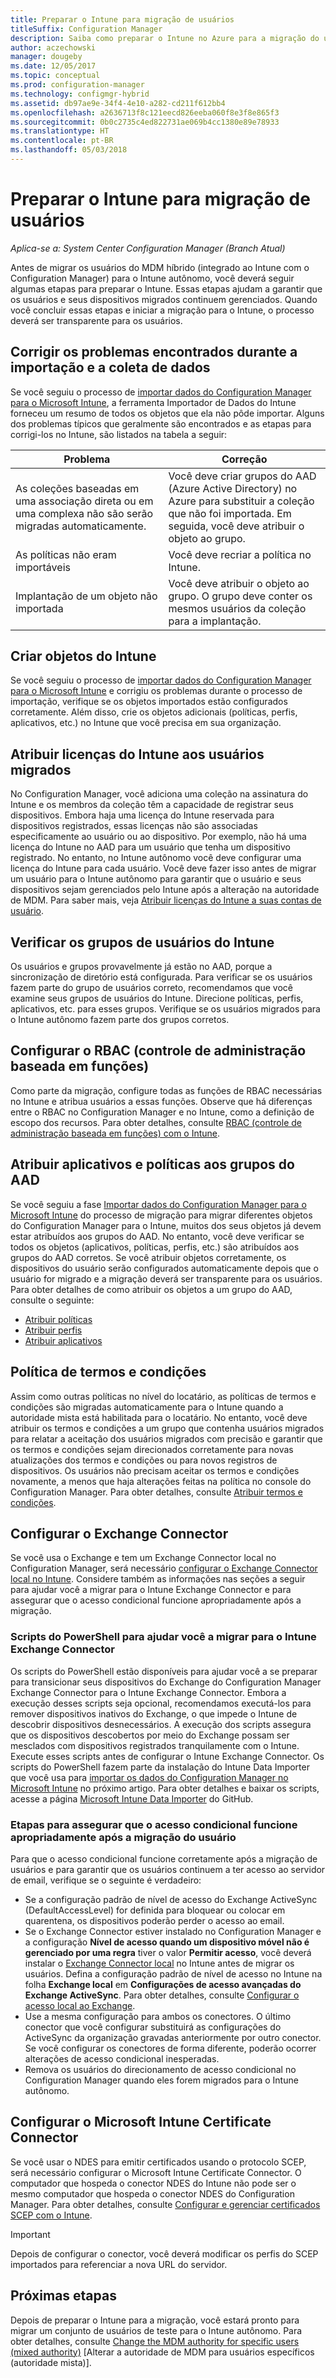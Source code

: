 ```yaml
---
title: Preparar o Intune para migração de usuários
titleSuffix: Configuration Manager
description: Saiba como preparar o Intune no Azure para a migração do usuário do híbrida MDM.
author: aczechowski
manager: dougeby
ms.date: 12/05/2017
ms.topic: conceptual
ms.prod: configuration-manager
ms.technology: configmgr-hybrid
ms.assetid: db97ae9e-34f4-4e10-a282-cd211f612bb4
ms.openlocfilehash: a2636713f8c121eecd826eeba060f8e3f8e865f3
ms.sourcegitcommit: 0b0c2735c4ed822731ae069b4cc1380e89e78933
ms.translationtype: HT
ms.contentlocale: pt-BR
ms.lasthandoff: 05/03/2018
---
```

# <a name="prepare-intune-for-user-migration"></a>Preparar o Intune para migração de usuários 

*Aplica-se a: System Center Configuration Manager (Branch Atual)*    

Antes de migrar os usuários do MDM híbrido (integrado ao Intune com o Configuration Manager) para o Intune autônomo, você deverá seguir algumas etapas para preparar o Intune. Essas etapas ajudam a garantir que os usuários e seus dispositivos migrados continuem gerenciados. Quando você concluir essas etapas e iniciar a migração para o Intune, o processo deverá ser transparente para os usuários.  

## <a name="fix-issues-found-during-data-collection-and-import"></a>Corrigir os problemas encontrados durante a importação e a coleta de dados
Se você seguiu o processo de [importar dados do Configuration Manager para o Microsoft Intune](migrate-import-data.md), a ferramenta Importador de Dados do Intune forneceu um resumo de todos os objetos que ela não pôde importar. Alguns dos problemas típicos que geralmente são encontrados e as etapas para corrigi-los no Intune, são listados na tabela a seguir: 

|Problema  |Correção  |
|---------|---------|
|As coleções baseadas em uma associação direta ou em uma complexa não são serão migradas automaticamente.|Você deve criar grupos do AAD (Azure Active Directory) no Azure para substituir a coleção que não foi importada. Em seguida, você deve atribuir o objeto ao grupo.|
|As políticas não eram importáveis |Você deve recriar a política no Intune.|
|Implantação de um objeto não importada|Você deve atribuir o objeto ao grupo. O grupo deve conter os mesmos usuários da coleção para a implantação.|

## <a name="create-intune-objects"></a>Criar objetos do Intune 
Se você seguiu o processo de [importar dados do Configuration Manager para o Microsoft Intune](migrate-import-data.md) e corrigiu os problemas durante o processo de importação, verifique se os objetos importados estão configurados corretamente. Além disso, crie os objetos adicionais (políticas, perfis, aplicativos, etc.) no Intune que você precisa em sua organização. 

## <a name="assign-intune-licenses-to-migrated-users"></a>Atribuir licenças do Intune aos usuários migrados
No Configuration Manager, você adiciona uma coleção na assinatura do Intune e os membros da coleção têm a capacidade de registrar seus dispositivos. Embora haja uma licença do Intune reservada para dispositivos registrados, essas licenças não são associadas especificamente ao usuário ou ao dispositivo. Por exemplo, não há uma licença do Intune no AAD para um usuário que tenha um dispositivo registrado. No entanto, no Intune autônomo você deve configurar uma licença do Intune para cada usuário. Você deve fazer isso antes de migrar um usuário para o Intune autônomo para garantir que o usuário e seus dispositivos sejam gerenciados pelo Intune após a alteração na autoridade de MDM. Para saber mais, veja [Atribuir licenças do Intune a suas contas de usuário](https://docs.microsoft.com/intune/licenses-assign). 

## <a name="verify-intune-user-groups"></a>Verificar os grupos de usuários do Intune
Os usuários e grupos provavelmente já estão no AAD, porque a sincronização de diretório está configurada. Para verificar se os usuários fazem parte do grupo de usuários correto, recomendamos que você examine seus grupos de usuários do Intune. Direcione políticas, perfis, aplicativos, etc. para esses grupos. Verifique se os usuários migrados para o Intune autônomo fazem parte dos grupos corretos. 

## <a name="configure-role-based-administration-control-rbac"></a>Configurar o RBAC (controle de administração baseada em funções)
Como parte da migração, configure todas as funções de RBAC necessárias no Intune e atribua usuários a essas funções. Observe que há diferenças entre o RBAC no Configuration Manager e no Intune, como a definição de escopo dos recursos. Para obter detalhes, consulte [RBAC (controle de administração baseada em funções) com o Intune](https://docs.microsoft.com/intune/role-based-access-control).

## <a name="assign-apps-and-policies-to-aad-groups"></a>Atribuir aplicativos e políticas aos grupos do AAD
Se você seguiu a fase [Importar dados do Configuration Manager para o Microsoft Intune](migrate-import-data.md) do processo de migração para migrar diferentes objetos do Configuration Manager para o Intune, muitos dos seus objetos já devem estar atribuídos aos grupos do AAD. No entanto, você deve verificar se todos os objetos (aplicativos, políticas, perfis, etc.) são atribuídos aos grupos do AAD corretos. Se você atribuir objetos corretamente, os dispositivos do usuário serão configurados automaticamente depois que o usuário for migrado e a migração deverá ser transparente para os usuários. Para obter detalhes de como atribuir os objetos a um grupo do AAD, consulte o seguinte: 
- [Atribuir políticas](https://docs.microsoft.com/intune/get-started-policies) 
- [Atribuir perfis](https://docs.microsoft.com/intune/device-profile-assign) 
- [Atribuir aplicativos](https://docs.microsoft.com/intune/get-started-apps) 

## <a name="terms-and-conditions-policy"></a>Política de termos e condições
Assim como outras políticas no nível do locatário, as políticas de termos e condições são migradas automaticamente para o Intune quando a autoridade mista está habilitada para o locatário.  No entanto, você deve atribuir os termos e condições a um grupo que contenha usuários migrados para relatar a aceitação dos usuários migrados com precisão e garantir que os termos e condições sejam direcionados corretamente para novas atualizações dos termos e condições ou para novos registros de dispositivos. Os usuários não precisam aceitar os termos e condições novamente, a menos que haja alterações feitas na política no console do Configuration Manager. Para obter detalhes, consulte [Atribuir termos e condições](https://docs.microsoft.com/intune/terms-and-conditions-create#assign-terms-and-conditions).

## <a name="configure-the-exchange-connector"></a>Configurar o Exchange Connector
Se você usa o Exchange e tem um Exchange Connector local no Configuration Manager, será necessário [configurar o Exchange Connector local no Intune](https://docs.microsoft.com/intune/exchange-connector-install). Considere também as informações nas seções a seguir para ajudar você a migrar para o Intune Exchange Connector e para assegurar que o acesso condicional funcione apropriadamente após a migração.

### <a name="powershell-scripts-to-help-you-migrate-to-the-intune-exchange-connector"></a>Scripts do PowerShell para ajudar você a migrar para o Intune Exchange Connector 
Os scripts do PowerShell estão disponíveis para ajudar você a se preparar para transicionar seus dispositivos do Exchange do Configuration Manager Exchange Connector para o Intune Exchange Connector. Embora a execução desses scripts seja opcional, recomendamos executá-los para remover dispositivos inativos do Exchange, o que impede o Intune de descobrir dispositivos desnecessários. A execução dos scripts assegura que os dispositivos descobertos por meio do Exchange possam ser mesclados com dispositivos registrados tranquilamente com o Intune. Execute esses scripts antes de configurar o Intune Exchange Connector. Os scripts do PowerShell fazem parte da instalação do Intune Data Importer que você usa para [importar os dados do Configuration Manager no Microsoft Intune](migrate-import-data.md) no próximo artigo. Para obter detalhes e baixar os scripts, acesse a página [Microsoft Intune Data Importer](https://github.com/ConfigMgrTools/Intune-Data-Importer) do GitHub.

### <a name="steps-to-ensure-conditional-access-works-properly-after-user-migration"></a>Etapas para assegurar que o acesso condicional funcione apropriadamente após a migração do usuário
Para que o acesso condicional funcione corretamente após a migração de usuários e para garantir que os usuários continuem a ter acesso ao servidor de email, verifique se o seguinte é verdadeiro:
- Se a configuração padrão de nível de acesso do Exchange ActiveSync (DefaultAccessLevel) for definida para bloquear ou colocar em quarentena, os dispositivos poderão perder o acesso ao email. 
- Se o Exchange Connector estiver instalado no Configuration Manager e a configuração **Nível de acesso quando um dispositivo móvel não é gerenciado por uma regra** tiver o valor **Permitir acesso**, você deverá instalar o [Exchange Connector local](https://docs.microsoft.com/intune/conditional-access-exchange-create#configure-exchange-on-premises-access) no Intune antes de migrar os usuários. Defina a configuração padrão de nível de acesso no Intune na folha **Exchange local** em **Configurações de acesso avançadas do Exchange ActiveSync**. Para obter detalhes, consulte [Configurar o acesso local ao Exchange](https://docs.microsoft.com/intune/conditional-access-exchange-create#configure-exchange-on-premises-access).
- Use a mesma configuração para ambos os conectores. O último conector que você configurar substituirá as configurações do ActiveSync da organização gravadas anteriormente por outro conector. Se você configurar os conectores de forma diferente, poderão ocorrer alterações de acesso condicional inesperadas.
- Remova os usuários do direcionamento de acesso condicional no Configuration Manager quando eles forem migrados para o Intune autônomo.

## <a name="configure-the-microsoft-intune-certificate-connector"></a>Configurar o Microsoft Intune Certificate Connector
Se você usar o NDES para emitir certificados usando o protocolo SCEP, será necessário configurar o Microsoft Intune Certificate Connector. O computador que hospeda o conector NDES do Intune não pode ser o mesmo computador que hospeda o conector NDES do Configuration Manager. Para obter detalhes, consulte [Configurar e gerenciar certificados SCEP com o Intune](https://docs.microsoft.com/en-us/intune/certificates-scep-configure). 

> [!Important]    
> Depois de configurar o conector, você deverá modificar os perfis do SCEP importados para referenciar a nova URL do servidor.

## <a name="next-step"></a>Próximas etapas
Depois de preparar o Intune para a migração, você estará pronto para migrar um conjunto de usuários de teste para o Intune autônomo. Para obter detalhes, consulte [Change the MDM authority for specific users (mixed authority)](migrate-mixed-authority.md) [Alterar a autoridade de MDM para usuários específicos (autoridade mista)].


